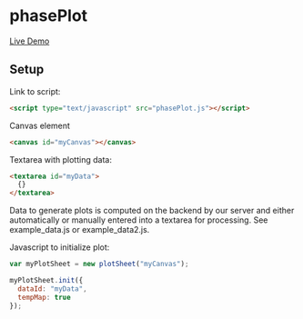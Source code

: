# phasePlot

[Live Demo](http://htmlpreview.github.io/?https://raw.githubusercontent.com/lesenther/phasePlot/master/example.html)

## Setup

Link to script:
```html
<script type="text/javascript" src="phasePlot.js"></script>
```

Canvas element
```html
<canvas id="myCanvas"></canvas>
```

Textarea with plotting data:
```html
<textarea id="myData">
  {}
</textarea>
```
Data to generate plots is computed on the backend by our server and either automatically or manually entered into a textarea for processing.  See example_data.js or example_data2.js.

Javascript to initialize plot:
```javascript
var myPlotSheet = new plotSheet("myCanvas");

myPlotSheet.init({
  dataId: "myData",
  tempMap: true
});
```

